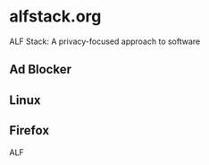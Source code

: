 # alfstack.org
ALF Stack: A privacy-focused approach to software

## Ad Blocker

## Linux

## Firefox


ALF
